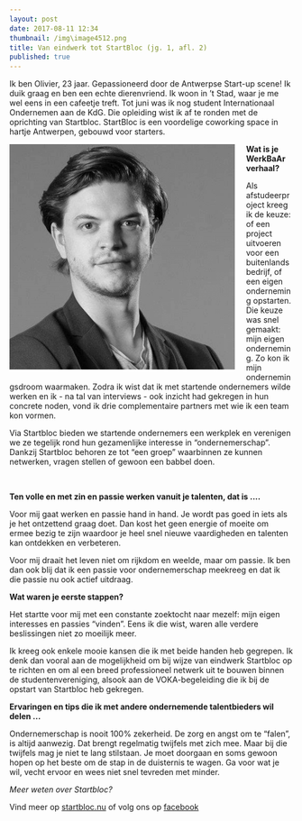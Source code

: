 ```yaml
---
layout: post
date: 2017-08-11 12:34
thumbnail: /img\image4512.png
title: Van eindwerk tot StartBloc (jg. 1, afl. 2)
published: true
---
```




Ik ben Olivier, 23 jaar. Gepassioneerd door de Antwerpse Start-up scene! Ik duik graag en ben een echte dierenvriend. Ik woon in ’t Stad, waar je me wel eens in een cafeetje treft. Tot juni was ik nog student Internationaal Ondernemen aan de KdG. Die opleiding wist ik af te ronden met de oprichting van Startbloc. StartBloc is een voordelige coworking space in hartje Antwerpen, gebouwd voor starters.

<img style="float: left;margin:0 20px 10px 0" src="/img\image4512.png">

**Wat is je WerkBaAr verhaal?**

Als afstudeerproject kreeg ik de keuze: of een project uitvoeren voor een buitenlands bedrijf, of een eigen onderneming opstarten. Die keuze was snel gemaakt: mijn eigen onderneming. Zo kon ik mijn ondernemingsdroom waarmaken.  Zodra ik wist dat ik met startende ondernemers wilde werken en ik - na tal van interviews - ook inzicht had gekregen in hun concrete noden, vond ik drie complementaire partners met wie ik een team kon vormen.

Via Startbloc bieden we startende ondernemers een werkplek en verenigen we ze tegelijk rond hun gezamenlijke interesse in “ondernemerschap”. Dankzij Startbloc behoren ze tot “een groep” waarbinnen ze kunnen netwerken, vragen stellen of gewoon een babbel doen.

<br>

**Ten volle en met zin en passie werken vanuit je talenten, dat is ....**

Voor mij gaat werken en passie hand in hand. Je wordt pas goed in iets als je het ontzettend graag doet. Dan kost het geen energie of moeite om ermee bezig te zijn waardoor je heel snel nieuwe vaardigheden en talenten kan ontdekken en verbeteren.

Voor mij draait het leven niet om rijkdom en weelde, maar om passie. Ik ben dan ook blij dat ik een passie voor ondernemerschap meekreeg en dat ik die passie nu ook actief uitdraag.

**Wat waren je eerste stappen?**

Het startte voor mij met een constante zoektocht naar mezelf: mijn eigen interesses en passies “vinden”. Eens ik die wist, waren alle verdere beslissingen niet zo moeilijk meer.

Ik kreeg ook enkele mooie kansen die ik met beide handen heb gegrepen. Ik denk dan vooral aan de mogelijkheid om bij wijze van eindwerk Startbloc op te richten en om al een breed professioneel netwerk uit te bouwen binnen de studentenvereniging, alsook aan de VOKA-begeleiding die ik bij de opstart van Startbloc heb gekregen.

**Ervaringen en tips die ik met andere ondernemende talentbieders wil delen ...**

Ondernemerschap is nooit 100% zekerheid. De zorg en angst om te “falen”, is altijd aanwezig. Dat brengt regelmatig twijfels met zich mee. Maar bij die twijfels mag je niet te lang stilstaan. Je moet doorgaan en soms gewoon hopen op het beste om de stap in de duisternis te wagen. Ga voor wat je wil, vecht ervoor en wees niet snel tevreden met minder.

*Meer weten over Startbloc?*

Vind meer op [startbloc.nu](http://startbloc.nu/) of volg ons op [facebook](https://www.facebook.com/StartBlocNU/)
